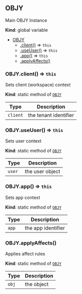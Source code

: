 <a name="OBJY"></a>

## OBJY
Main OBJY Instance

**Kind**: global variable  

* [OBJY](#OBJY)
    * [.client()](#OBJY.client) ⇒ <code>this</code>
    * [.useUser()](#OBJY.useUser) ⇒ <code>this</code>
    * [.app()](#OBJY.app) ⇒ <code>this</code>
    * [.applyAffects()](#OBJY.applyAffects)

<a name="OBJY.client"></a>

### OBJY.client() ⇒ <code>this</code>
Sets client (workspace) context

**Kind**: static method of [<code>OBJY</code>](#OBJY)  

| Type | Description |
| --- | --- |
| <code>client</code> | the tenant identifier |

<a name="OBJY.useUser"></a>

### OBJY.useUser() ⇒ <code>this</code>
Sets user context

**Kind**: static method of [<code>OBJY</code>](#OBJY)  

| Type | Description |
| --- | --- |
| <code>user</code> | the user object |

<a name="OBJY.app"></a>

### OBJY.app() ⇒ <code>this</code>
Sets app context

**Kind**: static method of [<code>OBJY</code>](#OBJY)  

| Type | Description |
| --- | --- |
| <code>app</code> | the app identifier |

<a name="OBJY.applyAffects"></a>

### OBJY.applyAffects()
Applies affect rules

**Kind**: static method of [<code>OBJY</code>](#OBJY)  

| Type | Description |
| --- | --- |
| <code>obj</code> | the object |

